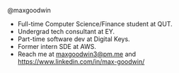 @maxgoodwin
- Full-time Computer Science/Finance student at QUT.
- Undergrad tech consultant at EY.
- Part-time software dev at Digital Keys.
- Former intern SDE at AWS.
- Reach me at maxgoodwin3@pm.me and https://www.linkedin.com/in/max-goodwin/

